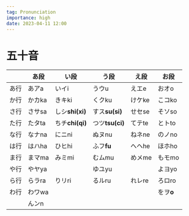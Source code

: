 ```yaml
---
tag: Pronunciation
importance: high
date: 2023-04-11 12:00
---
```


# 五十音

|      | あ段   | い段            | う段            | え段   | お段      |
| ---- | ------ | --------------- | --------------- | ------ | --------- |
| あ行 | あアa  | いイi           | うウu           | えエe  | おオo     |
| か行 | かカka | きキki          | くクku          | けケke | こコko    |
| さ行 | さサsa | しシ**shi(xi)** | すス**su(si)**  | せセse | そソso    |
| た行 | たタta | ちチ**chi(qi)** | つツ**tsu(ci)** | てテte | とトto    |
| な行 | なナna | にニni          | ぬヌnu          | ねネne | のノno    |
| は行 | はハha | ひヒhi          | ふフ**fu**      | へヘhe | ほホho    |
| ま行 | まマma | みミmi          | むムmu          | めメme | もモmo    |
| や行 | やヤya |                 | ゆユyu          |        | よヨyo    |
| ら行 | らラra | りリri          | るルru          | れレre | ろロro    |
| わ行 | わワwa |                 |                 |        | をヲ**o** |
|      | んンn  |                 |                 |        |           |
